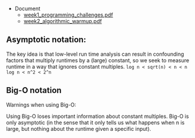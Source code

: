 - Document
  - [week1_programming_challenges.pdf](files/week1_programming_challenges.pdf)
  - [week2_algorithmic_warmup.pdf](files/week2_algorithmic_warmup.pdf)

## Asymptotic notation:
The key idea is that low-level run time analysis can result in confounding factors that multiply runtimes by a (large) constant, so we seek to measure runtime in a way that ignores constant multiples.
`log n < sqrt(n) < n < n log n < n^2 < 2^n`

## Big-O notation
Warnings when using Big-O:

Using Big-O loses important information about constant multiples.
Big-O is only asymptotic (in the sense that it only tells us what happens when n is large, but nothing about the runtime given a specific input).
